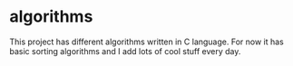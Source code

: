 # algorithms
This project has different algorithms written in C language.
For now it has basic sorting algorithms and I add lots of cool stuff every day.

